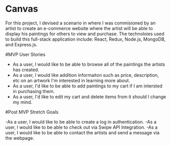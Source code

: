 # Canvas

For this project, I devised a scenario in where I was commisioned by an artist to create an e-commerce website where the artist will be able to display his paintings for others to view and purchase. The technoloies used to build this full-stack application include: React, Redux, Node.js, MongoDB, and Express.js.


#MVP User Stories

- As a user, I would like to be able to browse all of the paintings the artists has created.
- As a user, I would like addition informaiton such as price, description, etc on an artwork I'm interested in learning more about.
- As a user, I'd like to be able to add paintings to my cart if I am intersted in purchasing them.
- As a user, I'd like to edit my cart and delete items from it should I change my mind.

#Post MVP Stretch Goals

-As a user, I would like to be able to create a log in authentication.
-As a user, I would like to be able to check out via Swipe API Integration.
-As a user, I would like to be able to contact the artists and send a message via the webpage.
